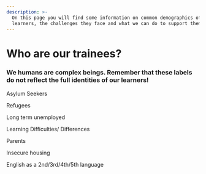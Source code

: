 ```yaml
---
description: >-
  On this page you will find some information on common demographics of our
  learners, the challenges they face and what we can do to support them.
---
```


# Who are our trainees?

### We humans are complex beings. Remember that these labels do not reflect the full identities of our learners! 

Asylum Seekers 



Refugees



Long term unemployed 



Learning Difficulties/ Differences



Parents



Insecure housing



English as a 2nd/3rd/4th/5th language







